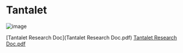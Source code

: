 # Tantalet
![image](https://github.com/kennicew/Tantalet/assets/100051273/55c961be-1074-497f-a8d9-1efc53c88ba9)

[Tantalet Research Doc](Tantalet Research Doc.pdf)
[Tantalet Research Doc.pdf](url)
